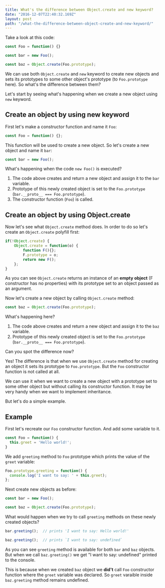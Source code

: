 ```yaml
---
title: What's the difference between Object.create and new keyword?
date: "2016-12-07T22:40:32.169Z"
layout: post
path: "/what-the-difference-between-object-create-and-new-keyword/"
---
```


Take a look at this code:

````javascript
const Foo = function() {}

const bar = new Foo();

const baz = Object.create(Foo.prototype);
````

We can use both `Object.create` and `new` keyword to create new objects and sets its prototypes to some other object's prototype
(to `Foo.prototype` here).
So what's the difference between them?

Let's start by seeing what's happening when we create a new object using `new` keyword.

## Create an object by using new keyword

First let's make a constructor function and name it `Foo`:

````javascript
const Foo = function() {};
````

This function will be used to create a new object.
So let's create a new object and name it `bar`:

````javascript
const bar = new Foo();
````

What's happening when the code `new Foo()` is executed?

1. The code above creates and return a new object and assign it to the `bar` variable.
2. Prototype of this newly created object is set to the `Foo.prototype` (`bar.__proto__ === Foo.prototype`).
3. The constructor function (`Foo`) is called.


## Create an object by using Object.create

Now let's see what `Object.create` method does.
In order to do so let's create an `Object.create` polyfill first:

````javascript
if(!Object.create) {
    Object.create = function(o) {
        function F(){};
        F.prototype = o;
        return new F();
    };
}
````
As you can see `Object.create` returns an instance of an **empty object** (F constructor has no properties) with its prototype set to an object passed as an argument.

Now let's create a new object by calling `Object.create` method:

````javascript
const baz = Object.create(Foo.prototype);
````

What's happening here?

1. The code above creates and return a new object and assign it to the `baz` variable.
2. Prototype of this newly created object is set to the `Foo.prototype` (`bar.__proto__ === Foo.prototype`).

Can you spot the difference now?

Yes! The difference is that when we use `Object.create` method for creating an object
it sets its prototype to `Foo.prototype`. But the `Foo` constructor function is not called at all.

We can use it when we want to create a new object with a prototype set to some other object
but without calling its constructor function. It may be very handy when we want to implement inheritance.

But let's do a simple example.

## Example

First let's recreate our `Foo` constructor function.
And add some variable to it.

````javascript
const Foo = function() {
  this.greet = 'Hello world!';
}
````

We add `greeting` method to `Foo` prototype which prints the value of the `greet` variable:

````javascript
Foo.prototype.greeting = function() {
  console.log('I want to say: ' + this.greet);
};
````

Next create new objects as before:

````javascript
const bar = new Foo();

const baz = Object.create(Foo.prototype);
````

What would happen when we try to call `greeting` methods on these newly created objects?

````javascript
bar.greeting();  // prints 'I want to say: Hello world!'

baz.greeting();  // prints `I want to say: undefined`
````

As you can see `greeting` method is available for both `bar` and `baz` objects.
But when we call `baz.greeting()` we get "I want to say: undefined" printed to the console.

This is because when we created `baz` object we **did't** call `Foo` constructor function where the `greet` variable was declared.
So `greet` varaible inside `baz.greeting` method remains undefined.
